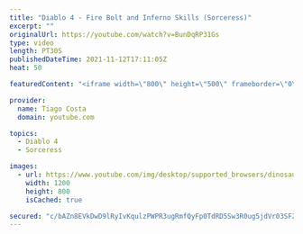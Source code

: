 ```yaml
---
title: "Diablo 4 - Fire Bolt and Inferno Skills (Sorceress)"
excerpt: ""
originalUrl: https://youtube.com/watch?v=BunDqRP31Gs
type: video
length: PT30S
publishedDateTime: 2021-11-12T17:11:05Z
heat: 50

featuredContent: "<iframe width=\"800\" height=\"500\" frameborder=\"0\" src=\"https://www.youtube.com/embed/BunDqRP31Gs\" allow=\"accelerometer; autoplay; encrypted-media; gyroscope; picture-in-picture\" allowfullscreen></iframe>"

provider:
  name: Tiago Costa
  domain: youtube.com

topics:
  - Diablo 4
  - Sorceress

images:
  - url: https://www.youtube.com/img/desktop/supported_browsers/dinosaur.png
    width: 1200
    height: 800
    isCached: true

secured: "c/bAZn8EVkDwD9lRyIvKqulzPWPR3ugRmfQyFp0TdRD5Sw3R0ug5jdVr03SFZfAwOquozNvYAIUfxO8qL+EgZyRQf8HnTUnNdOKjxu+5VTasQS420V7RYxYEofoYh7CWVikk/XkJTY58M37dTArmSWTr02CJjeLd4ltYSd4KDZRvEskRLTPVOwJXpJ0BkTFYVI/sSatjlUNdMqdH2Ur8AGssVsVH1GRtBUIDBsI6pWJYG8DxP9u5eETOOKDzXC1FOue6Ut26aoOvX1A/N6hBBM0qzZ8SDp8/5suZWnmxaDhZhQiI4BQ0xHj5XkzkiNqlWcEzWxZwqzqk52r+uOk846QY+7JWC/bk4WgQe0V35BRcHnzo+bmnLkNZSVk0PcRVgXuq3PwIm5exiB95myzdUBadSTscvpefQsTICHqAp/c=;TvjAC7bZyfPCX9niJ3tBmQ=="
---
```


